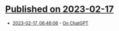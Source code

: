# [Published on 2023-02-17](index.md)

* [2023-02-17, 06:46:06](https://news.ycombinator.com/item?id=34831609) - [On ChatGPT](https://acoup.blog/2023/02/17/collections-on-chatgpt/)
